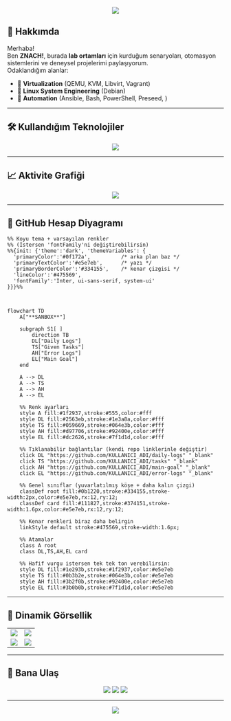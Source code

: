 <!-- PROFİL BANNER -->
<p align="center">
  <img src="https://capsule-render.vercel.app/api?type=waving&color=0:0f2027,100:2c5364&height=250&section=header&text=%20Welcome%20to%20My%20Lab%20Environments!&fontSize=35&fontColor=ffffff&animation=fadeIn" />
</p>

<!-- HAKKINDA -->
## 🔬 Hakkımda
Merhaba!  
Ben **ZNACH!**, burada **lab ortamları** için kurduğum senaryoları, otomasyon sistemlerini ve deneysel projelerimi paylaşıyorum.  
Odaklandığım alanlar:  
- 🔹 **Virtualization** (QEMU, KVM, Libvirt, Vagrant)  
- 🔹 **Linux System Engineering** (Debian)  
- 🔹 **Automation** (Ansible, Bash, PowerShell, Preseed, )  

---
<!-- TEKNOLOJİ ROZETLERİ --> 
## 🛠️ Kullandığım Teknolojiler 
<p align="center"> <img src="https://skillicons.dev/icons?i=linux,debian,windows,ansible,git,github,bash,powershell" /> </p>

---

<!-- ACTIVITY GRAPH -->
## 📈 Aktivite Grafiği

<p align="center">
  <img src="https://github-readme-activity-graph.vercel.app/graph?username=znach-lab&theme=tokyo-night&area=true&custom_title=znach-lab%20Activity%20Graph" />
</p>

---

<!-- PROJELER -->
## 📌 GitHub Hesap Diyagramı

```mermaid
%% Koyu tema + varsayılan renkler
%% (İstersen 'fontFamily'ni değiştirebilirsin)
%%{init: {'theme':'dark', 'themeVariables': {
  'primaryColor':'#0f172a',          /* arka plan baz */
  'primaryTextColor':'#e5e7eb',      /* yazı */
  'primaryBorderColor':'#334155',    /* kenar çizgisi */
  'lineColor':'#475569',
  'fontFamily':'Inter, ui-sans-serif, system-ui'
}}}%%



flowchart TD
    A["**SANBOX**"]

    subgraph S1[ ]
        direction TB
        DL["Daily Logs"]
        TS["Given Tasks"]
        AH["Error Logs"]
        EL["Main Goal"]
    end

    A --> DL
    A --> TS
    A --> AH
    A --> EL
  
    %% Renk ayarları
    style A fill:#1f2937,stroke:#555,color:#fff
    style DL fill:#2563eb,stroke:#1e3a8a,color:#fff
    style TS fill:#059669,stroke:#064e3b,color:#fff
    style AH fill:#d97706,stroke:#92400e,color:#fff
    style EL fill:#dc2626,stroke:#7f1d1d,color:#fff  
  
    %% Tıklanabilir bağlantılar (kendi repo linklerinle değiştir)
    click DL "https://github.com/KULLANICI_ADI/daily-logs" "_blank"
    click TS "https://github.com/KULLANICI_ADI/tasks" "_blank"
    click AH "https://github.com/KULLANICI_ADI/main-goal" "_blank"
    click EL "https://github.com/KULLANICI_ADI/error-logs" "_blank"

    %% Genel sınıflar (yuvarlatılmış köşe + daha kalın çizgi)
    classDef root fill:#0b1220,stroke:#334155,stroke-width:2px,color:#e5e7eb,rx:12,ry:12;
    classDef card fill:#111827,stroke:#374151,stroke-width:1.6px,color:#e5e7eb,rx:12,ry:12;

    %% Kenar renkleri biraz daha belirgin
    linkStyle default stroke:#475569,stroke-width:1.6px;

    %% Atamalar
    class A root
    class DL,TS,AH,EL card

    %% Hafif vurgu istersen tek tek ton verebilirsin:
    style DL fill:#1e293b,stroke:#1f2937,color:#e5e7eb
    style TS fill:#0b3b2e,stroke:#064e3b,color:#e5e7eb
    style AH fill:#3b2f0b,stroke:#92400e,color:#e5e7eb
    style EL fill:#3b0b0b,stroke:#7f1d1d,color:#e5e7eb

```

---

<!-- DİNAMİK CARDLAR -->
## 🎯 Dinamik Görsellik
<table align="center">
  <tr>
    <td>
      <a href="https://github.com/znach-lab/daily-logs">
        <img src="https://github-readme-stats.vercel.app/api/pin/?username=znach-lab&repo=znach-lab&theme=darkhub&bg_color=00000000&hide_border=true" />
      </a>
    </td>
    <td>
      <a href="https://github.com/znach-lab/tasks">
        <img src="https://github-readme-stats.vercel.app/api/pin/?username=znach-lab&repo=znach-lab&theme=darkhub&bg_color=00000000&hide_border=true" />
      </a>
    </td>
  </tr>
  <tr>
    <td>
      <a href="https://github.com/znach-lab/main-goal">
        <img src="https://github-readme-stats.vercel.app/api/pin/?username=znach-lab&repo=znach-lab&theme=darkhub&bg_color=00000000&hide_border=true" />
      </a>
    </td>
    <td>
      <a href="https://github.com/znach-lab/error-logs">
        <img src="https://github-readme-stats.vercel.app/api/pin/?username=znach-lab&repo=znach-lab&theme=darkhub&bg_color=00000000&hide_border=true" />
      </a>
    </td>
  </tr>
</table>

---

<!-- İLETİŞİM -->
## 📡 Bana Ulaş
<p align="center">
  <a href="mailto:example@mail.com"><img src="https://img.shields.io/badge/Email-D14836?style=for-the-badge&logo=gmail&logoColor=white"></a>
  <a href="https://linkedin.com/in/username"><img src="https://img.shields.io/badge/LinkedIn-0077B5?style=for-the-badge&logo=linkedin&logoColor=white"></a>
  <a href="https://github.com/USERNAME"><img src="https://img.shields.io/badge/GitHub-100000?style=for-the-badge&logo=github&logoColor=white"></a>
</p>

---

<p align="center">
  <img src="https://capsule-render.vercel.app/api?type=waving&color=0:0f2027,100:2c5364&height=150&section=footer" />
</p>
